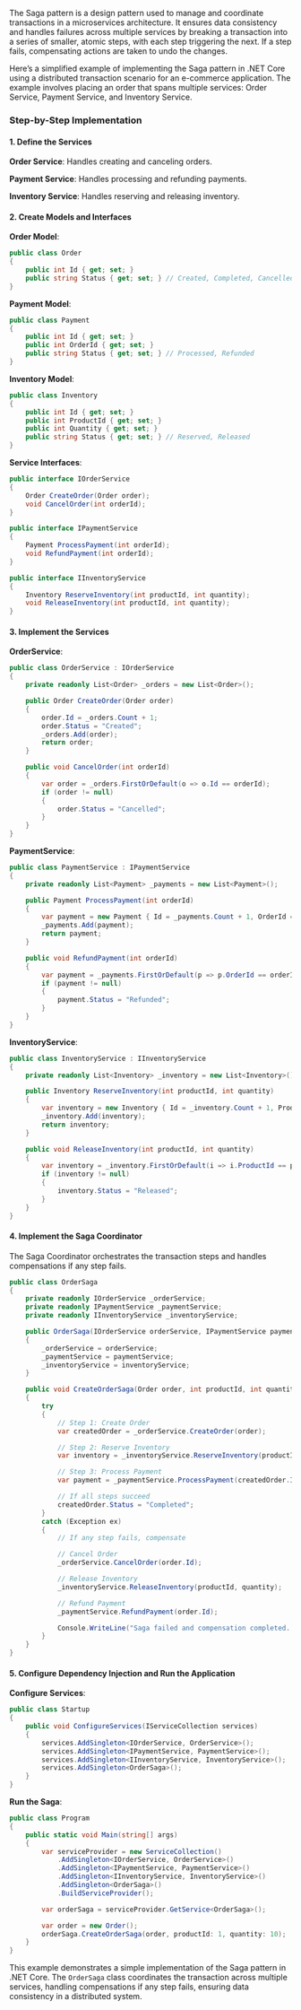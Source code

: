 The Saga pattern is a design pattern used to manage and coordinate transactions in a microservices architecture. It ensures data consistency and handles failures across multiple services by breaking a transaction into a series of smaller, atomic steps, with each step triggering the next. If a step fails, compensating actions are taken to undo the changes.

Here’s a simplified example of implementing the Saga pattern in .NET Core using a distributed transaction scenario for an e-commerce application. The example involves placing an order that spans multiple services: Order Service, Payment Service, and Inventory Service.

### Step-by-Step Implementation

#### 1. Define the Services

**Order Service**:
Handles creating and canceling orders.

**Payment Service**:
Handles processing and refunding payments.

**Inventory Service**:
Handles reserving and releasing inventory.

#### 2. Create Models and Interfaces

**Order Model**:
```csharp
public class Order
{
    public int Id { get; set; }
    public string Status { get; set; } // Created, Completed, Cancelled
}
```

**Payment Model**:
```csharp
public class Payment
{
    public int Id { get; set; }
    public int OrderId { get; set; }
    public string Status { get; set; } // Processed, Refunded
}
```

**Inventory Model**:
```csharp
public class Inventory
{
    public int Id { get; set; }
    public int ProductId { get; set; }
    public int Quantity { get; set; }
    public string Status { get; set; } // Reserved, Released
}
```

**Service Interfaces**:
```csharp
public interface IOrderService
{
    Order CreateOrder(Order order);
    void CancelOrder(int orderId);
}

public interface IPaymentService
{
    Payment ProcessPayment(int orderId);
    void RefundPayment(int orderId);
}

public interface IInventoryService
{
    Inventory ReserveInventory(int productId, int quantity);
    void ReleaseInventory(int productId, int quantity);
}
```

#### 3. Implement the Services

**OrderService**:
```csharp
public class OrderService : IOrderService
{
    private readonly List<Order> _orders = new List<Order>();

    public Order CreateOrder(Order order)
    {
        order.Id = _orders.Count + 1;
        order.Status = "Created";
        _orders.Add(order);
        return order;
    }

    public void CancelOrder(int orderId)
    {
        var order = _orders.FirstOrDefault(o => o.Id == orderId);
        if (order != null)
        {
            order.Status = "Cancelled";
        }
    }
}
```

**PaymentService**:
```csharp
public class PaymentService : IPaymentService
{
    private readonly List<Payment> _payments = new List<Payment>();

    public Payment ProcessPayment(int orderId)
    {
        var payment = new Payment { Id = _payments.Count + 1, OrderId = orderId, Status = "Processed" };
        _payments.Add(payment);
        return payment;
    }

    public void RefundPayment(int orderId)
    {
        var payment = _payments.FirstOrDefault(p => p.OrderId == orderId);
        if (payment != null)
        {
            payment.Status = "Refunded";
        }
    }
}
```

**InventoryService**:
```csharp
public class InventoryService : IInventoryService
{
    private readonly List<Inventory> _inventory = new List<Inventory>();

    public Inventory ReserveInventory(int productId, int quantity)
    {
        var inventory = new Inventory { Id = _inventory.Count + 1, ProductId = productId, Quantity = quantity, Status = "Reserved" };
        _inventory.Add(inventory);
        return inventory;
    }

    public void ReleaseInventory(int productId, int quantity)
    {
        var inventory = _inventory.FirstOrDefault(i => i.ProductId == productId && i.Quantity == quantity);
        if (inventory != null)
        {
            inventory.Status = "Released";
        }
    }
}
```

#### 4. Implement the Saga Coordinator

The Saga Coordinator orchestrates the transaction steps and handles compensations if any step fails.

```csharp
public class OrderSaga
{
    private readonly IOrderService _orderService;
    private readonly IPaymentService _paymentService;
    private readonly IInventoryService _inventoryService;

    public OrderSaga(IOrderService orderService, IPaymentService paymentService, IInventoryService inventoryService)
    {
        _orderService = orderService;
        _paymentService = paymentService;
        _inventoryService = inventoryService;
    }

    public void CreateOrderSaga(Order order, int productId, int quantity)
    {
        try
        {
            // Step 1: Create Order
            var createdOrder = _orderService.CreateOrder(order);

            // Step 2: Reserve Inventory
            var inventory = _inventoryService.ReserveInventory(productId, quantity);

            // Step 3: Process Payment
            var payment = _paymentService.ProcessPayment(createdOrder.Id);

            // If all steps succeed
            createdOrder.Status = "Completed";
        }
        catch (Exception ex)
        {
            // If any step fails, compensate

            // Cancel Order
            _orderService.CancelOrder(order.Id);

            // Release Inventory
            _inventoryService.ReleaseInventory(productId, quantity);

            // Refund Payment
            _paymentService.RefundPayment(order.Id);

            Console.WriteLine("Saga failed and compensation completed. Reason: " + ex.Message);
        }
    }
}
```

#### 5. Configure Dependency Injection and Run the Application

**Configure Services**:
```csharp
public class Startup
{
    public void ConfigureServices(IServiceCollection services)
    {
        services.AddSingleton<IOrderService, OrderService>();
        services.AddSingleton<IPaymentService, PaymentService>();
        services.AddSingleton<IInventoryService, InventoryService>();
        services.AddSingleton<OrderSaga>();
    }
}
```

**Run the Saga**:
```csharp
public class Program
{
    public static void Main(string[] args)
    {
        var serviceProvider = new ServiceCollection()
            .AddSingleton<IOrderService, OrderService>()
            .AddSingleton<IPaymentService, PaymentService>()
            .AddSingleton<IInventoryService, InventoryService>()
            .AddSingleton<OrderSaga>()
            .BuildServiceProvider();

        var orderSaga = serviceProvider.GetService<OrderSaga>();

        var order = new Order();
        orderSaga.CreateOrderSaga(order, productId: 1, quantity: 10);
    }
}
```

This example demonstrates a simple implementation of the Saga pattern in .NET Core. The `OrderSaga` class coordinates the transaction across multiple services, handling compensations if any step fails, ensuring data consistency in a distributed system.